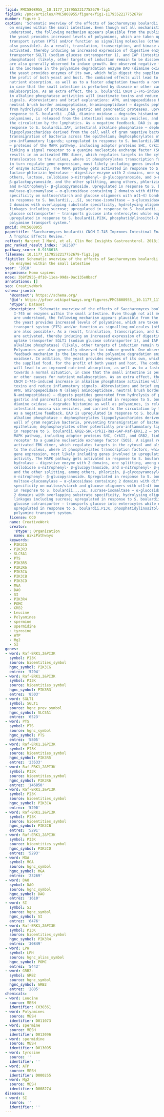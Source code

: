 ```yaml
---
figid: PMC5808955__10.1177_1179552217752679-fig1
figlink: /pmc/articles/PMC5808955/figure/fig1-1179552217752679/
number: Figure 1
caption: 'Schematic overview of the effects of Saccharomyces boulardii CNCM I-745
  on enzymes within the small intestine. Even though not all mechanistic details are
  understood, the following mechanism appears plausible from the published literature:
  the yeast provides increased levels of polyamines, which are taken up by a polyamine
  transport system (PTS) and/or function as signalling molecules (other signals are
  also possible). As a result, translation, transcription, and kinase activities are
  activated, thereby inducing an increased expression of digestive enzymes, uptake
  transporter SGLT1 (sodium glucose cotransporter 1), and IAP (intestinal alkaline
  phosphatase) (likely, other targets of induction remain to be discovered). Polyamines
  are also generally observed to induce growth. One observed negative feedback mechanism
  is the increase in the polyamine degradation enzyme DAO (diamine oxidase). In addition,
  the yeast provides enzymes of its own, which help digest the supplied food, for
  the profit of both yeast and host. The combined effects will lead to an improved
  nutrient absorption, as well as to a faster adaptation towards a normal situation,
  in case that the small intestine is perturbed by disease or other causes for nutrient
  malabsorption. As an extra effect, the S. boulardii CNCM I-745-induced increase
  in alkaline phosphatase activities will inactivate toxins and reduce inflammatory
  signals. Abbreviations and brief explanations: APN, aminopepedidase N (alanyl aminopeptidase,
  neutral brush border aminopeptidase, N-aminopeptidase) – digests peptides generated
  from hydrolysis of proteins by gastric and pancreatic proteases, upregulated in
  response to S. boulardii .,DAO, diamine oxidase – degrades histamine as well as
  polyamines, is released from the intestinal mucosa via vesicles, and carried to
  the circulation by the lymphatics. As a negative feedback, DAO is upregulated in
  response to S. boulardii.IAP, intestinal alkaline phosphatase – dephosphorylates
  lipopolysaccharides derived from the cell wall of gram negative bacteria, preventing
  transmigration of bacteria across the epithelium; dephosphorylates other potentially
  pro-inflammatory ligands; upregulated in response to S. boulardii.GRB2-SHC-CrkII-Ras-GAP-Raf-ERK1,2
  – proteins of the MAPK pathway, including adaptor proteins SHC, CrkII, and GRB2,
  linking a signal receptor to a guanine nucleotide exchange factor (SOS). A signal
  results in an activated ERK dimer, which regulates targets in the cytosol and also
  translocates to the nucleus, where it phosphorylates transcription factors, which
  in turn regulate gene expression, most likely including genes involved in upregulation
  of enzyme activity. The MAPK pathway gets activated in response to S. boulardii.,LPH,
  lactase-phlorizin hydrolase – digestive enzyme with 2 domains, one splitting, among
  others, lactose, cellobiose o-nitrophenyl- β-glucopyranoside, and o-nitrophenyl-
  β-galactopyranoside, and the other splitting, among others, phlorizin, β-glycopyranosylceramides,
  and m-nitrophenyl- β-glucopyranoside. Upregulated in response to S. boulardii.,,MGA,
  maltase-glucoamylase – α-glucosidase containing 2 domains with differing substrate
  specificity on maltose/starch and glucose oligomers with α(1→4) bonds; upregulated
  in response to S. boulardii.,,,SI, sucrase-isomaltase – α-glucosidase containing
  2 domains with overlapping substrate specificity, hydrolysing oligomers with (1→6)-α-d-glucosidic
  linkages including sucrose; upregulated in response to S. boulardii.,SGLT1, sodium
  glucose cotransporter – transports glucose into enterocytes while exporting sodium;
  upregulated in response to S. boulardii.PI3K, phosphatidylinositol-3 kinase.PTS,
  polyamine transport system.'
pmcid: PMC5808955
papertitle: 'Saccharomyces boulardii CNCM I-745 Improves Intestinal Enzyme Function:
  A Trophic Effects Review.'
reftext: Margret I Moré, et al. Clin Med Insights Gastroenterol. 2018;11:1179552217752679.
pmc_ranked_result_index: '162587'
pathway_score: 0.9138618
filename: 10.1177_1179552217752679-fig1.jpg
figtitle: Schematic overview of the effects of Saccharomyces boulardii CNCM I-745
  on enzymes within the small intestine
year: '2018'
organisms: Homo sapiens
ndex: 3b8f2955-df10-11ea-99da-0ac135e8bacf
annotations: []
seo: CreativeWork
schema-jsonld:
  '@context': https://schema.org/
  '@id': https://pfocr.wikipathways.org/figures/PMC5808955__10.1177_1179552217752679-fig1.html
  '@type': Dataset
  description: 'Schematic overview of the effects of Saccharomyces boulardii CNCM
    I-745 on enzymes within the small intestine. Even though not all mechanistic details
    are understood, the following mechanism appears plausible from the published literature:
    the yeast provides increased levels of polyamines, which are taken up by a polyamine
    transport system (PTS) and/or function as signalling molecules (other signals
    are also possible). As a result, translation, transcription, and kinase activities
    are activated, thereby inducing an increased expression of digestive enzymes,
    uptake transporter SGLT1 (sodium glucose cotransporter 1), and IAP (intestinal
    alkaline phosphatase) (likely, other targets of induction remain to be discovered).
    Polyamines are also generally observed to induce growth. One observed negative
    feedback mechanism is the increase in the polyamine degradation enzyme DAO (diamine
    oxidase). In addition, the yeast provides enzymes of its own, which help digest
    the supplied food, for the profit of both yeast and host. The combined effects
    will lead to an improved nutrient absorption, as well as to a faster adaptation
    towards a normal situation, in case that the small intestine is perturbed by disease
    or other causes for nutrient malabsorption. As an extra effect, the S. boulardii
    CNCM I-745-induced increase in alkaline phosphatase activities will inactivate
    toxins and reduce inflammatory signals. Abbreviations and brief explanations:
    APN, aminopepedidase N (alanyl aminopeptidase, neutral brush border aminopeptidase,
    N-aminopeptidase) – digests peptides generated from hydrolysis of proteins by
    gastric and pancreatic proteases, upregulated in response to S. boulardii .,DAO,
    diamine oxidase – degrades histamine as well as polyamines, is released from the
    intestinal mucosa via vesicles, and carried to the circulation by the lymphatics.
    As a negative feedback, DAO is upregulated in response to S. boulardii.IAP, intestinal
    alkaline phosphatase – dephosphorylates lipopolysaccharides derived from the cell
    wall of gram negative bacteria, preventing transmigration of bacteria across the
    epithelium; dephosphorylates other potentially pro-inflammatory ligands; upregulated
    in response to S. boulardii.GRB2-SHC-CrkII-Ras-GAP-Raf-ERK1,2 – proteins of the
    MAPK pathway, including adaptor proteins SHC, CrkII, and GRB2, linking a signal
    receptor to a guanine nucleotide exchange factor (SOS). A signal results in an
    activated ERK dimer, which regulates targets in the cytosol and also translocates
    to the nucleus, where it phosphorylates transcription factors, which in turn regulate
    gene expression, most likely including genes involved in upregulation of enzyme
    activity. The MAPK pathway gets activated in response to S. boulardii.,LPH, lactase-phlorizin
    hydrolase – digestive enzyme with 2 domains, one splitting, among others, lactose,
    cellobiose o-nitrophenyl- β-glucopyranoside, and o-nitrophenyl- β-galactopyranoside,
    and the other splitting, among others, phlorizin, β-glycopyranosylceramides, and
    m-nitrophenyl- β-glucopyranoside. Upregulated in response to S. boulardii.,,MGA,
    maltase-glucoamylase – α-glucosidase containing 2 domains with differing substrate
    specificity on maltose/starch and glucose oligomers with α(1→4) bonds; upregulated
    in response to S. boulardii.,,,SI, sucrase-isomaltase – α-glucosidase containing
    2 domains with overlapping substrate specificity, hydrolysing oligomers with (1→6)-α-d-glucosidic
    linkages including sucrose; upregulated in response to S. boulardii.,SGLT1, sodium
    glucose cotransporter – transports glucose into enterocytes while exporting sodium;
    upregulated in response to S. boulardii.PI3K, phosphatidylinositol-3 kinase.PTS,
    polyamine transport system.'
  license: CC0
  name: CreativeWork
  creator:
    '@type': Organization
    name: WikiPathways
  keywords:
  - PIK3CG
  - PIK3R3
  - SLC5A1
  - PTS
  - PIK3R5
  - PIK3R6
  - PIK3CA
  - PIK3CB
  - PIK3CD
  - MGA
  - DAO
  - SI
  - PIK3R4
  - POMC
  - GRB2
  - Leucine
  - Polyamines
  - spermine
  - spermidine
  - tyrosine
  - ATP
  - Mg2
  - SI
genes:
- word: Raf-ERK1,2&PI3K
  symbol: PI3K
  source: bioentities_symbol
  hgnc_symbol: PIK3CG
  entrez: '5294'
- word: Raf-ERK1,2&PI3K
  symbol: PI3K
  source: bioentities_symbol
  hgnc_symbol: PIK3R3
  entrez: '8503'
- word: SGLT1
  symbol: SGLT1
  source: hgnc_prev_symbol
  hgnc_symbol: SLC5A1
  entrez: '6523'
- word: PTS
  symbol: PTS
  source: hgnc_symbol
  hgnc_symbol: PTS
  entrez: '5805'
- word: Raf-ERK1,2&PI3K
  symbol: PI3K
  source: bioentities_symbol
  hgnc_symbol: PIK3R5
  entrez: '23533'
- word: Raf-ERK1,2&PI3K
  symbol: PI3K
  source: bioentities_symbol
  hgnc_symbol: PIK3R6
  entrez: '146850'
- word: Raf-ERK1,2&PI3K
  symbol: PI3K
  source: bioentities_symbol
  hgnc_symbol: PIK3CA
  entrez: '5290'
- word: Raf-ERK1,2&PI3K
  symbol: PI3K
  source: bioentities_symbol
  hgnc_symbol: PIK3CB
  entrez: '5291'
- word: Raf-ERK1,2&PI3K
  symbol: PI3K
  source: bioentities_symbol
  hgnc_symbol: PIK3CD
  entrez: '5293'
- word: MGA
  symbol: MGA
  source: hgnc_symbol
  hgnc_symbol: MGA
  entrez: '23269'
- word: DAO
  symbol: DAO
  source: hgnc_symbol
  hgnc_symbol: DAO
  entrez: '1610'
- word: SI
  symbol: SI
  source: hgnc_symbol
  hgnc_symbol: SI
  entrez: '6476'
- word: Raf-ERK1,2&PI3K
  symbol: PI3K
  source: bioentities_symbol
  hgnc_symbol: PIK3R4
  entrez: '30849'
- word: LPH
  symbol: LPH
  source: hgnc_alias_symbol
  hgnc_symbol: POMC
  entrez: '5443'
- word: GRB2-
  symbol: GRB2
  source: hgnc_symbol
  hgnc_symbol: GRB2
  entrez: '2885'
chemicals:
- word: Leucine
  source: MESH
  identifier: C038361
- word: Polyamines
  source: MESH
  identifier: D011073
- word: spermine
  source: MESH
  identifier: D013096
- word: spermidine
  source: MESH
  identifier: D013095
- word: tyrosine
  source: ''
  identifier: ''
- word: ATP
  source: MESH
  identifier: D000255
- word: Mg2
  source: MESH
  identifier: D008274
diseases:
- word: SI
  source: ''
  identifier: ''
---
```


